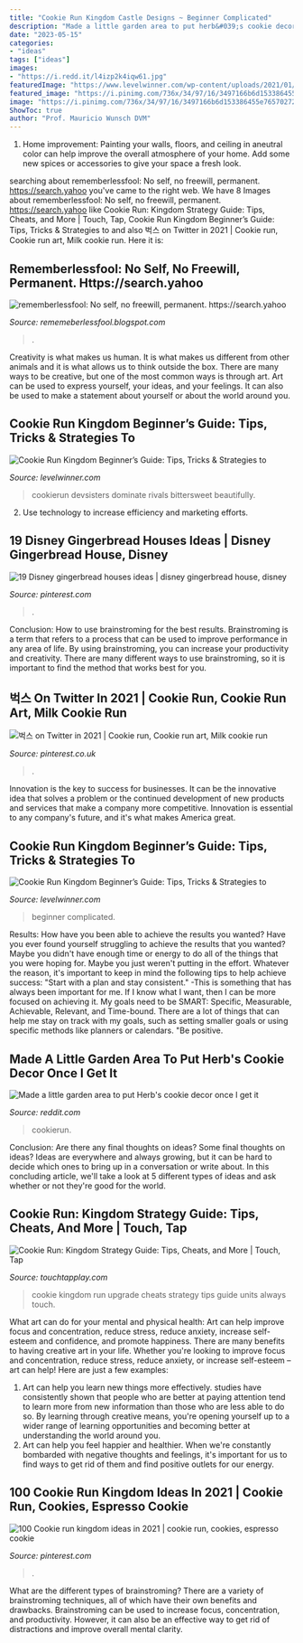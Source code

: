 ```yaml
---
title: "Cookie Run Kingdom Castle Designs ~ Beginner Complicated"
description: "Made a little garden area to put herb&#039;s cookie decor once i get it"
date: "2023-05-15"
categories:
- "ideas"
tags: ["ideas"]
images:
- "https://i.redd.it/l4izp2k4iqw61.jpg"
featuredImage: "https://www.levelwinner.com/wp-content/uploads/2021/01/cookie-run-kingdom-industrial-zone-800x450-1.jpg"
featured_image: "https://i.pinimg.com/736x/34/97/16/3497166b6d153386455e76570272d804.jpg"
image: "https://i.pinimg.com/736x/34/97/16/3497166b6d153386455e76570272d804.jpg"
ShowToc: true
author: "Prof. Mauricio Wunsch DVM"
---
```



1. Home improvement: Painting your walls, floors, and ceiling in aneutral color can help improve the overall atmosphere of your home. Add some new spices or accessories to give your space a fresh look. 

	

		
searching about rememberlessfool: No self, no freewill, permanent. https://search.yahoo you've came to the right web. We have 8 Images about rememberlessfool: No self, no freewill, permanent. https://search.yahoo like Cookie Run: Kingdom Strategy Guide: Tips, Cheats, and More | Touch, Tap, Cookie Run Kingdom Beginner’s Guide: Tips, Tricks &amp; Strategies to and also 벅스 on Twitter in 2021 | Cookie run, Cookie run art, Milk cookie run. Here it is:
		
    
## Rememberlessfool: No Self, No Freewill, Permanent. Https://search.yahoo

<img loading=lazy src="https://1.bp.blogspot.com/-wlNfQdauUg4/XhZ2ptChlFI/AAAAAAAAb-c/pyIBwh-72Zo48OAePgTl59L97BebfaNdACLcBGAsYHQ/s320/Untitled152.png" onerror="this.onerror=null;this.src='https://tse2.mm.bing.net/th?id=OIP.ULQN7FQ90Uw_xCuP-QejVgAAAA&amp;pid=15.1';" alt="rememberlessfool: No self, no freewill, permanent. https://search.yahoo">

_Source: rememeberlessfool.blogspot.com_

>. 

	

Creativity is what makes us human. It is what makes us different from other animals and it is what allows us to think outside the box. There are many ways to be creative, but one of the most common ways is through art. Art can be used to express yourself, your ideas, and your feelings. It can also be used to make a statement about yourself or about the world around you.

    
## Cookie Run Kingdom Beginner’s Guide: Tips, Tricks &amp; Strategies To

<img loading=lazy src="https://www.levelwinner.com/wp-content/uploads/2021/01/cookie-run-kingdom-five-cookies-800x450-1.jpg" onerror="this.onerror=null;this.src='https://tse2.mm.bing.net/th?id=OIP.0-1nZIysWVhtP1W-EnRHdwHaEK&amp;pid=15.1';" alt="Cookie Run Kingdom Beginner’s Guide: Tips, Tricks &amp; Strategies to">

_Source: levelwinner.com_

>cookierun devsisters dominate rivals bittersweet beautifully. 

	

2. Use technology to increase efficiency and marketing efforts.

    
## 19 Disney Gingerbread Houses Ideas | Disney Gingerbread House, Disney

<img loading=lazy src="https://i.pinimg.com/474x/cb/4c/cd/cb4ccd0b9cb18e23d0266363dd3c303c--gingerbread-village-christmas-gingerbread.jpg" onerror="this.onerror=null;this.src='https://tse1.mm.bing.net/th?id=OIP.a5ZK314m5FbsH1ffoteM3gAAAA&amp;pid=15.1';" alt="19 Disney gingerbread houses ideas | disney gingerbread house, disney">

_Source: pinterest.com_

>. 

	

Conclusion: How to use brainstroming for the best results.
Brainstroming is a term that refers to a process that can be used to improve performance in any area of life. By using brainstroming, you can increase your productivity and creativity. There are many different ways to use brainstroming, so it is important to find the method that works best for you.

    
## 벅스 On Twitter In 2021 | Cookie Run, Cookie Run Art, Milk Cookie Run

<img loading=lazy src="https://i.pinimg.com/736x/34/97/16/3497166b6d153386455e76570272d804.jpg" onerror="this.onerror=null;this.src='https://tse1.mm.bing.net/th?id=OIP.6i-5xI6YredApE0UxHcVDAHaIM&amp;pid=15.1';" alt="벅스 on Twitter in 2021 | Cookie run, Cookie run art, Milk cookie run">

_Source: pinterest.co.uk_

>. 

	

Innovation is the key to success for businesses. It can be the innovative idea that solves a problem or the continued development of new products and services that make a company more competitive. Innovation is essential to any company's future, and it's what makes America great.

    
## Cookie Run Kingdom Beginner’s Guide: Tips, Tricks &amp; Strategies To

<img loading=lazy src="https://www.levelwinner.com/wp-content/uploads/2021/01/cookie-run-kingdom-industrial-zone-800x450-1.jpg" onerror="this.onerror=null;this.src='https://tse4.mm.bing.net/th?id=OIP.DFHPebV-ERa6IYsKMVnaXAHaEK&amp;pid=15.1';" alt="Cookie Run Kingdom Beginner’s Guide: Tips, Tricks &amp; Strategies to">

_Source: levelwinner.com_

>beginner complicated. 

	

Results: How have you been able to achieve the results you wanted?
Have you ever found yourself struggling to achieve the results that you wanted? Maybe you didn't have enough time or energy to do all of the things that you were hoping for. Maybe you just weren't putting in the effort. Whatever the reason, it's important to keep in mind the following tips to help achieve success: 
"Start with a plan and stay consistent." -This is something that has always been important for me. If I know what I want, then I can be more focused on achieving it. My goals need to be SMART: Specific, Measurable, Achievable, Relevant, and Time-bound. There are a lot of things that can help me stay on track with my goals, such as setting smaller goals or using specific methods like planners or calendars. 
"Be positive.

    
## Made A Little Garden Area To Put Herb&#039;s Cookie Decor Once I Get It

<img loading=lazy src="https://i.redd.it/l4izp2k4iqw61.jpg" onerror="this.onerror=null;this.src='https://tse1.mm.bing.net/th?id=OIP.Xx_P20qfS7_QpVp3JEk3vwHaE-&amp;pid=15.1';" alt="Made a little garden area to put Herb&#039;s cookie decor once I get it">

_Source: reddit.com_

>cookierun. 

	

Conclusion: Are there any final thoughts on ideas?
Some final thoughts on ideas? Ideas are everywhere and always growing, but it can be hard to decide which ones to bring up in a conversation or write about. In this concluding article, we'll take a look at 5 different types of ideas and ask whether or not they're good for the world.

    
## Cookie Run: Kingdom Strategy Guide: Tips, Cheats, And More | Touch, Tap

<img loading=lazy src="https://www.touchtapplay.com/wp-content/uploads/2021/01/cookie-run-kingdom-image-5.jpg" onerror="this.onerror=null;this.src='https://tse4.mm.bing.net/th?id=OIP.DMUc_b-RU5BUEgIOxMFHxAHaEp&amp;pid=15.1';" alt="Cookie Run: Kingdom Strategy Guide: Tips, Cheats, and More | Touch, Tap">

_Source: touchtapplay.com_

>cookie kingdom run upgrade cheats strategy tips guide units always touch. 

	

What art can do for your mental and physical health: Art can help improve focus and concentration, reduce stress, reduce anxiety, increase self-esteem and confidence, and promote happiness.
There are many benefits to having creative art in your life. Whether you're looking to improve focus and concentration, reduce stress, reduce anxiety, or increase self-esteem – art can help! Here are just a few examples: 
1. Art can help you learn new things more effectively. studies have consistently shown that people who are better at paying attention tend to learn more from new information than those who are less able to do so. By learning through creative means, you're opening yourself up to a wider range of learning opportunities and becoming better at understanding the world around you. 
2. Art can help you feel happier and healthier. When we're constantly bombarded with negative thoughts and feelings, it's important for us to find ways to get rid of them and find positive outlets for our energy.

    
## 100 Cookie Run Kingdom Ideas In 2021 | Cookie Run, Cookies, Espresso Cookie

<img loading=lazy src="https://i.pinimg.com/236x/10/6e/de/106ede3f6232ae88dc965ad4196921b2.jpg" onerror="this.onerror=null;this.src='https://tse4.mm.bing.net/th?id=OIP.bL1MJGrQZ5jAgkBVCo5cXgAAAA&amp;pid=15.1';" alt="100 Cookie run kingdom ideas in 2021 | cookie run, cookies, espresso cookie">

_Source: pinterest.com_

>. 

	

What are the different types of brainstroming?
There are a variety of brainstroming techniques, all of which have their own benefits and drawbacks. Brainstroming can be used to increase focus, concentration, and productivity. However, it can also be an effective way to get rid of distractions and improve overall mental clarity.

